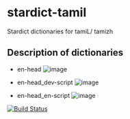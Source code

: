 # stardict-tamil
Stardict dictionaries for tamiL/ tamizh

## Description of dictionaries

* en-head
![image](https://github.com/user-attachments/assets/c9660b17-5afc-45c8-8701-8b424f0b8fd1)

* en-head_dev-script
![image](https://github.com/user-attachments/assets/3e5f9bd2-ba53-46da-91da-7ad776669f2e)

* en-head_en-script
![image](https://github.com/user-attachments/assets/57834f8e-77e6-406b-9a74-d81aefe31256)



[![Build Status](https://travis-ci.com/indic-dict/stardict-tamil.svg?branch=master)](https://travis-ci.com/indic-dict/stardict-tamil)
